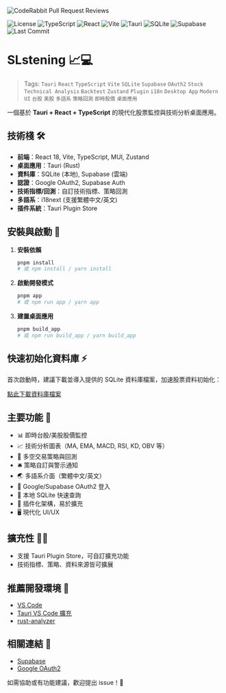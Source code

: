 ![CodeRabbit Pull Request Reviews](https://img.shields.io/coderabbit/prs/github/cosmic1330/SLstening?utm_source=oss&utm_medium=github&utm_campaign=cosmic1330%2FSLstening&labelColor=171717&color=FF570A&link=https%3A%2F%2Fcoderabbit.ai&label=CodeRabbit+Reviews)

![License](https://img.shields.io/github/license/cosmic1330/SLstening?color=blue)
![TypeScript](https://img.shields.io/badge/TypeScript-3178c6?logo=typescript&logoColor=white)
![React](https://img.shields.io/badge/React-20232a?logo=react&logoColor=61dafb)
![Vite](https://img.shields.io/badge/Vite-646cff?logo=vite&logoColor=fff)
![Tauri](https://img.shields.io/badge/Tauri-ffc131?logo=tauri&logoColor=black)
![SQLite](https://img.shields.io/badge/SQLite-003B57?logo=sqlite&logoColor=white)
![Supabase](https://img.shields.io/badge/Supabase-3ecf8e?logo=supabase&logoColor=white)
![Last Commit](https://img.shields.io/github/last-commit/cosmic1330/SLstening?color=orange)

# SLstening 📈💻

> Tags: `Tauri` `React` `TypeScript` `Vite` `SQLite` `Supabase` `OAuth2` `Stock` `Technical Analysis` `Backtest` `Zustand` `Plugin` `i18n` `Desktop App` `Modern UI` `台股` `美股` `多語系` `策略回測` `即時股價` `桌面應用`

一個基於 **Tauri + React + TypeScript** 的現代化股票監控與技術分析桌面應用。

## 技術棧 🛠️

- **前端**：React 18, Vite, TypeScript, MUI, Zustand
- **桌面應用**：Tauri (Rust)
- **資料庫**：SQLite (本地), Supabase (雲端)
- **認證**：Google OAuth2, Supabase Auth
- **技術指標/回測**：自訂技術指標、策略回測
- **多語系**：i18next (支援繁體中文/英文)
- **插件系統**：Tauri Plugin Store

## 安裝與啟動 🚀

1. **安裝依賴**
   ```sh
   pnpm install
   # 或 npm install / yarn install
   ```
2. **啟動開發模式**
   ```sh
   pnpm app
   # 或 npm run app / yarn app
   ```
3. **建置桌面應用**
   ```sh
   pnpm build_app
   # 或 npm run build_app / yarn build_app
   ```

## 快速初始化資料庫 ⚡

首次啟動時，建議下載並導入提供的 SQLite 資料庫檔案，加速股票資料初始化：

[點此下載資料庫檔案](https://drive.google.com/drive/folders/1dh2F9hPT3TQOaR9pPAPIYFYg5oMHP2wL?usp=drive_link)

## 主要功能 🌟

- 📊 即時台股/美股股價監控
- 📈 技術分析圖表（MA, EMA, MACD, RSI, KD, OBV 等）
- 🤖 多空交易策略與回測
- 🛎️ 策略自訂與警示通知
- 🌏 多語系介面（繁體中文/英文）
- 🔐 Google/Supabase OAuth2 登入
- 💾 本地 SQLite 快速查詢
- 🧩 插件化架構，易於擴充
- 🖥️ 現代化 UI/UX

## 擴充性 🧑‍💻

- 支援 Tauri Plugin Store，可自訂擴充功能
- 技術指標、策略、資料來源皆可擴展

## 推薦開發環境 🧰

- [VS Code](https://code.visualstudio.com/)
- [Tauri VS Code 擴充](https://marketplace.visualstudio.com/items?itemName=tauri-apps.tauri-vscode)
- [rust-analyzer](https://marketplace.visualstudio.com/items?itemName=rust-lang.rust-analyzer)

## 相關連結 🔗

- [Supabase](https://supabase.com/dashboard/new/hyygxvdzjyhdgudgvaag?projectName=cosmic1330%27s%20Project)
- [Google OAuth2](https://developers.google.com/identity/protocols/oauth2?hl=zh-tw)

如需協助或有功能建議，歡迎提出 issue！🙌
